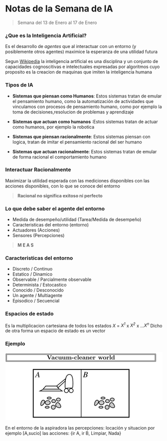 # Notas de la Semana de IA 
>   Semana del 13 de Enero al 17 de Enero 

### **¿Que es la Inteligencia Artificial?** 
Es el desarrollo de *agentes*  que al interactuar
con un entorno (y posiblemente otros agentes) maximice
la esperanza de una utilidad futura

Segun [Wikipedia](https://es.wikipedia.org/wiki/Inteligencia_artificial) la inteligencia artificial 
es una disciplina y un conjunto de capacidades cognoscitivas 
e intelectuales expresadas por algoritmos cuyo proposito es 
la creacion de maquinas que imiten la inteligencia humana 

### **Tipos de IA** 
- **Sistemas que piensan como Humanos**: Estos sistemas tratan 
de emular el pensamiento humano, como la automatización 
de actividades que vinculamos con procesos de pensamiento
humano, como por ejemplo la toma de decisiones,resolucion de problemas y aprendizaje

- **Sistemas que actuan como humanos** :Estos sistemas tratan 
de actuar como humanos, por ejemplo la robotica 

- **Sistemas que piensan racionalmente**: Estos sistemas piensan 
con logica, tratan de imitar el pensamiento racional del ser humano
- **Sistemas que actuan racionalmente**: Estos sistemas tratan de
emular de forma racional el comportamiento humano

### **Interactuar Racionalmente**
Maximizar la utilidad esperada con las mediciones disponibles 
con las acciones disponibles, con lo que se conoce del entorno 

> **Racional no significa exitoso ni perfecto**

### Lo que debe saber el agente del entorno
- Medida de desempeño/utilidad (Tarea/Medida de desempeño)
- Caracteristicas del entorno (entorno)
- Actuadores (Acciones)
- Sensores (Percepciones)

> **M E A S**

### Caracteristicas del entorno 
- Discreto / Continuo
- Estatico / Dinamico 
- Observable / Parcialmente observable 
- Determinista / Estocastico
- Conocido / Desconocido 
- Un agente / Multiagente 
- Episodico / Secuencial
### Espacios de estado 

Es la multiplicacion cartesiana de todos los estados 
*X* = *X<sup>1</sup>* x *X<sup>2</sup>* x ...*X<sup>n</sup>* 
Dicho de otra forma un espacio de estado es un vector

### Ejemplo
![alt text](image.png)

En el entorno de la aspiradora
las percepciones: locación y situacion 
por ejemplo [A,sucio] 
las acciones: {ir A, ir B, Limpiar, Nada}

